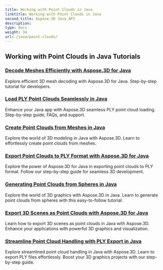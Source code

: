 ```yaml
---
title: Working with Point Clouds in Java
linktitle: Working with Point Clouds in Java
second_title: Aspose.3D Java API
description: 
type: docs
weight: 34
url: /java/point-clouds/
---
```


## Working with Point Clouds in Java Tutorials
### [Decode Meshes Efficiently with Aspose.3D for Java](./decode-meshes-java/)
Explore efficient 3D mesh decoding with Aspose.3D for Java. Step-by-step tutorial for developers.
### [Load PLY Point Clouds Seamlessly in Java](./load-ply-point-clouds-java/)
Enhance your Java app with Aspose.3D seamless PLY point cloud loading. Step-by-step guide, FAQs, and support.
### [Create Point Clouds from Meshes in Java](./create-point-clouds-java/)
Explore the world of 3D modeling in Java with Aspose.3D. Learn to effortlessly create point clouds from meshes.
### [Export Point Clouds to PLY Format with Aspose.3D for Java](./export-point-clouds-ply-java/)
Explore the power of Aspose.3D for Java in exporting point clouds to PLY format. Follow our step-by-step guide for seamless 3D development.
### [Generating Point Clouds from Spheres in Java](./generate-point-clouds-spheres-java/)
Explore the world of 3D graphics with Aspose.3D in Java. Learn to generate point clouds from spheres with this easy-to-follow tutorial.
### [Export 3D Scenes as Point Clouds with Aspose.3D for Java](./export-3d-scenes-point-clouds-java/)
Learn how to export 3D scenes as point clouds in Java with Aspose.3D. Enhance your applications with powerful 3D graphics and visualization.
### [Streamline Point Cloud Handling with PLY Export in Java](./ply-export-point-clouds-java/)
Explore streamlined point cloud handling in Java with Aspose.3D. Learn to export PLY files effortlessly. Boost your 3D graphics projects with our step-by-step guide.